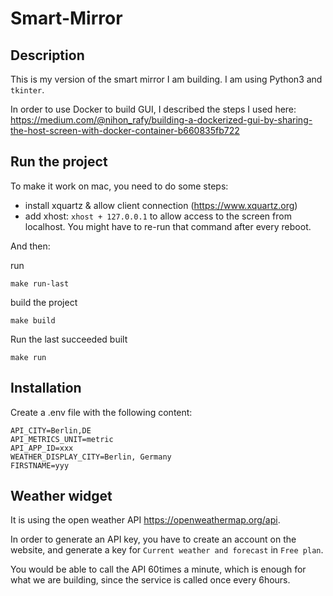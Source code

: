 Smart-Mirror
===

Description
---
This is my version of the smart mirror I am building. I am using Python3 and `tkinter`.

In order to use Docker to build GUI, I described the steps I used here:
<https://medium.com/@nihon_rafy/building-a-dockerized-gui-by-sharing-the-host-screen-with-docker-container-b660835fb722>

Run the project
---

To make it work on mac, you need to do some steps:
- install xquartz & allow client connection (https://www.xquartz.org)
- add xhost: `xhost + 127.0.0.1` to allow access to the screen from localhost. You might have to re-run that command after every reboot.

And then:

run
```
make run-last
```

build the project

```
make build
```

Run the last succeeded built

```
make run
```

Installation
---

Create a .env file with the following content:

```
API_CITY=Berlin,DE
API_METRICS_UNIT=metric
API_APP_ID=xxx
WEATHER_DISPLAY_CITY=Berlin, Germany
FIRSTNAME=yyy
```

Weather widget
---

It is using the open weather API <https://openweathermap.org/api>.

In order to generate an API key, you have to create an account on the website, and generate a key for `Current weather and forecast` in `Free plan`.

You would be able to call the API 60times a minute, which is enough for what we are building, since the service is called once every 6hours.
